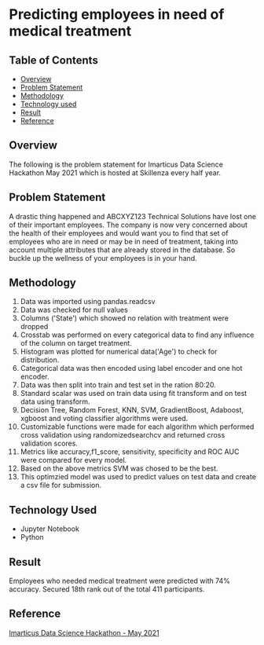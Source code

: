 # Predicting employees in need of medical treatment
## Table of Contents
- [Overview](#Overview)
- [Problem Statement](#Problem-Statement)
- [Methodology](#Methodology)
- [Technology used](#Technology-Used)
- [Result](#Result)
- [Reference](#Reference)

## Overview
The following is the problem statement for Imarticus Data Science Hackathon May 2021 which is hosted at Skillenza every half year.

## Problem Statement
A drastic thing happened and ABCXYZ123 Technical Solutions have lost one of their important employees.
The company is now very concerned about the health of their employees and would want you to find that set of employees who are in need or may be in need of treatment,
taking into account multiple attributes that are already stored in the database. So buckle up the wellness of your employees is in your hand.

## Methodology
1) Data was imported using pandas.readcsv
2) Data was checked for null values
3) Columns ('State') which showed no relation with treatment were dropped
4) Crosstab was performed on every categorical data to find any influence of the column on target treatment.
5) Histogram was plotted for numerical data('Age') to check for distribution.
6) Categorical data was then encoded using label encoder and one hot encoder.
7) Data was then split into train and test set in the ration 80:20.
8) Standard scalar was used on train data using fit transform and on test data using transform.
9) Decision Tree, Random Forest, KNN, SVM, GradientBoost, Adaboost, xgboost and voting classifier algorithms were used. 
10) Customizable functions were made for each algorithm which performed cross validation using randomizedsearchcv and returned cross validation scores.
11) Metrics like accuracy,f1_score, sensitivity, specificity and ROC AUC were compared for every model.
12) Based on the above metrics SVM was chosed to be the best.
13) This optimzied model was used to predict values on test data and create a csv file for submission.


## Technology Used
- Jupyter Notebook
- Python

## Result
Employees who needed medical treatment were predicted with 74% accuracy.
Secured 18th rank out of the total 411 participants.

## Reference
[Imarticus Data Science Hackathon - May 2021](https://skillenza.com/challenge/imarticus-data-science-hackathon-may-2021)
